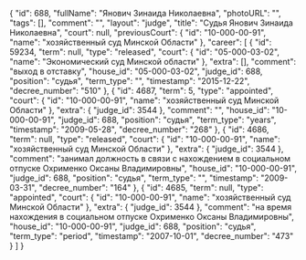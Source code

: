 {
    "id": 688,
    "fullName": "Янович Зинаида Николаевна",
    "photoURL": "",
    "tags": [],
    "comment": "",
    "layout": "judge",
    "title": "Судья Янович Зинаида Николаевна",
    "court": null,
    "previousCourt": {
        "id": "10-000-00-91",
        "name": "хозяйственный суд Минской Области"
    },
    "career": [
        {
            "id": 59234,
            "term": null,
            "type": "released",
            "court": {
                "id": "05-000-03-02",
                "name": "Экономический суд Минской области"
            },
            "extra": [],
            "comment": "выход в отставку",
            "house_id": "05-000-03-02",
            "judge_id": 688,
            "position": "судья",
            "term_type": "",
            "timestamp": "2015-12-22",
            "decree_number": "510"
        },
        {
            "id": 4687,
            "term": 5,
            "type": "appointed",
            "court": {
                "id": "10-000-00-91",
                "name": "хозяйственный суд Минской Области"
            },
            "extra": {
                "judge_id": 3544
            },
            "comment": "",
            "house_id": "10-000-00-91",
            "judge_id": 688,
            "position": "судья",
            "term_type": "years",
            "timestamp": "2009-05-28",
            "decree_number": "268"
        },
        {
            "id": 4686,
            "term": null,
            "type": "released",
            "court": {
                "id": "10-000-00-91",
                "name": "хозяйственный суд Минской Области"
            },
            "extra": {
                "judge_id": 3544
            },
            "comment": "занимал должность в связи с нахождением в социальном отпуске Охрименко Оксаны Владимировны",
            "house_id": "10-000-00-91",
            "judge_id": 688,
            "position": "судья",
            "term_type": "",
            "timestamp": "2009-03-31",
            "decree_number": "164"
        },
        {
            "id": 4685,
            "term": null,
            "type": "appointed",
            "court": {
                "id": "10-000-00-91",
                "name": "хозяйственный суд Минской Области"
            },
            "extra": {
                "judge_id": 3544
            },
            "comment": "на время нахождения в социальном отпуске Охрименко Оксаны Владимировны",
            "house_id": "10-000-00-91",
            "judge_id": 688,
            "position": "судья",
            "term_type": "period",
            "timestamp": "2007-10-01",
            "decree_number": "473"
        }
    ]
}